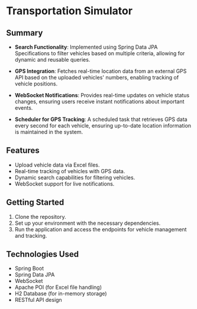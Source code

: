 # Transportation Simulator

## Summary

- **Search Functionality**: Implemented using Spring Data JPA Specifications to filter vehicles based on multiple criteria, allowing for dynamic and reusable queries.

- **GPS Integration**: Fetches real-time location data from an external GPS API based on the uploaded vehicles' numbers, enabling tracking of vehicle positions.

- **WebSocket Notifications**: Provides real-time updates on vehicle status changes, ensuring users receive instant notifications about important events.

- **Scheduler for GPS Tracking**: A scheduled task that retrieves GPS data every second for each vehicle, ensuring up-to-date location information is maintained in the system.

## Features

- Upload vehicle data via Excel files.
- Real-time tracking of vehicles with GPS data.
- Dynamic search capabilities for filtering vehicles.
- WebSocket support for live notifications.

## Getting Started

1. Clone the repository.
2. Set up your environment with the necessary dependencies.
3. Run the application and access the endpoints for vehicle management and tracking.

## Technologies Used

- Spring Boot
- Spring Data JPA
- WebSocket
- Apache POI (for Excel file handling)
- H2 Database (for in-memory storage)
- RESTful API design
